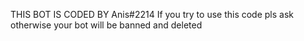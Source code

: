 THIS BOT IS CODED BY Anis#2214
If you try to use this code pls ask otherwise your bot will be banned and deleted
